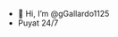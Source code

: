 - 👋 Hi, I’m @gGallardo1125
- Puyat 24/7

<!---
gGallardo1125/gGallardo1125 is a ✨ special ✨ repository because its `README.md` (this file) appears on your GitHub profile.
You can click the Preview link to take a look at your changes.
--->
